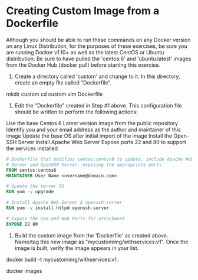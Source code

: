 # Creating Custom Image from a Dockerfile

 Although you should be able to run these commands on any Docker version on any Linux Distribution, for the purposes of these exercises, be sure you are running Docker v1.10+ as well as the latest CentOS or Ubuntu distribution. Be sure to have pulled the 'centos:6' and 'ubuntu:latest' images from the Docker Hub (docker pull) before starting this exercise.

1. Create a directory called 'custom' and change to it. In this directory, create an empty file called "Dockerfile".

mkdir custom
cd custom
vim Dockerfile

1. Edit the "Dockerfile" created in Step #1 above. This configuration file should be written to perform the following actions:

Use the base Centos 6 Latest version image from the public repository
Identify you and your email address as the author and maintainer of this image
Update the base OS after initial import of the image
Install the Open-SSH Server
Install Apache Web Server
Expose ports 22 and 80 to support the services installed

```Dockerfile
# Dockerfile that modifies centos:centos6 to update, include Apache Web
# Server and OpenSSH Server, exposing the appropriate ports
FROM centos:centos6
MAINTAINER User Name <username@domain.com>

# Update the server OS
RUN yum -y upgrade

# Install Apache Web Server & openssh-server
RUN yum -y install httpd openssh-server

# Expose the SSH and Web Ports for attachment
EXPOSE 22 80

```

1. Build the custom image from the 'Dockerfile' as created above. Name/tag this new image as "mycustomimg/withservices:v1". Once the image is built, verify the image appears in your list.

docker build -t mycustomimg/withservices:v1 .

docker images